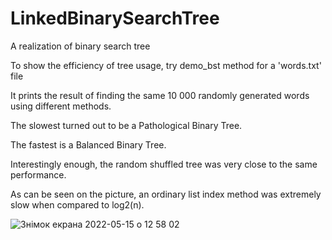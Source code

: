 # LinkedBinarySearchTree
A realization of binary search tree

To show the efficiency of tree usage, try demo_bst method for a 'words.txt' file

It prints the result of finding the same 10 000 randomly generated words using different methods.

The slowest turned out to be a Pathological Binary Tree.

The fastest is a Balanced Binary Tree.

Interestingly enough, the random shuffled tree was very close to the same performance.

As can be seen on the picture, an ordinary list index method was extremely slow when compared to log2(n). 

![Знімок екрана 2022-05-15 о 12 58 02](https://user-images.githubusercontent.com/92575094/168467153-5fbc1f66-75e0-4507-8639-bcee524c5e31.png)
